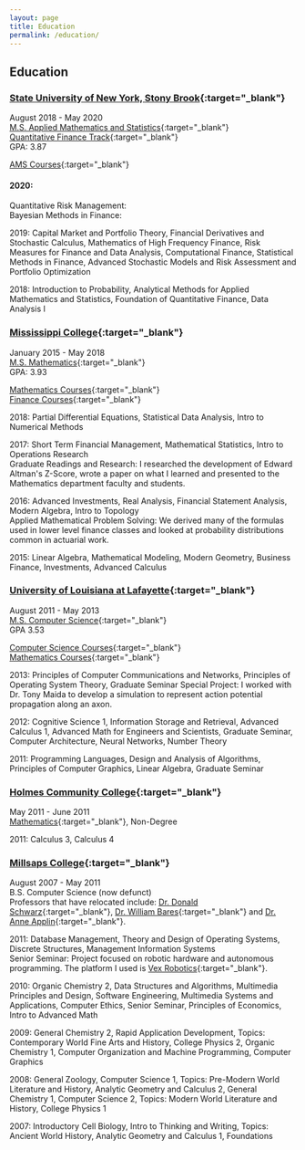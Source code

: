 ```yaml
---
layout: page
title: Education
permalink: /education/
---
```


## Education

### [State University of New York, Stony Brook](https://www.stonybrook.edu/){:target="_blank"}
August 2018 - May 2020  
[M.S. Applied Mathematics and Statistics](https://www.stonybrook.edu/commcms/ams/){:target="_blank"}  
[Quantitative Finance Track](https://www.stonybrook.edu/commcms/ams/graduate/qf/index.php){:target="_blank"}  
GPA: 3.87

[AMS Courses](https://www.stonybrook.edu/commcms/ams/graduate/offerings.php){:target="_blank"}

#### 2020:  
  Quantitative Risk Management:  
  Bayesian Methods in Finance:

2019: Capital Market and Portfolio Theory, Financial Derivatives and Stochastic Calculus, Mathematics of High Frequency Finance, Risk Measures for Finance and Data Analysis,
Computational Finance, Statistical Methods in Finance, Advanced Stochastic Models and Risk Assessment and Portfolio Optimization

2018: Introduction to Probability, Analytical Methods for Applied Mathematics and Statistics, Foundation of Quantitative Finance, Data Analysis I

### [Mississippi College](http://www.mc.edu){:target="_blank"}
January 2015 - May 2018  
[M.S. Mathematics](https://www.mc.edu/academics/departments/math/graduate-programs#mathematics-ms){:target="_blank"}  
GPA: 3.93

[Mathematics Courses](https://www.mc.edu/academics/departments/math/courses/graduate){:target="_blank"}  
[Finance Courses](https://business.mc.edu/mba/course-descriptions){:target="_blank"}

2018: Partial Differential Equations, Statistical Data Analysis, Intro to Numerical Methods

2017: Short Term Financial Management, Mathematical Statistics, Intro to Operations Research  
Graduate Readings and Research: I researched the development of Edward Altman's Z-Score, wrote a paper on what I learned and presented to the Mathematics department faculty and students.

2016: Advanced Investments, Real Analysis, Financial Statement Analysis, Modern Algebra, Intro to Topology  
Applied Mathematical Problem Solving: We derived many of the formulas used in lower level finance classes and looked at probability distributions common in actuarial work.

2015: Linear Algebra, Mathematical Modeling, Modern Geometry, Business Finance, Investments, Advanced Calculus 

### [University of Louisiana at Lafayette](https://louisiana.edu/){:target="_blank"}
August 2011 - May 2013  
[M.S. Computer Science](https://computing.louisiana.edu/node/66){:target="_blank"}  
GPA 3.53

[Computer Science Courses](http://catalog.louisiana.edu/content.php?filter[27]=CSCE&filter[29]=&filter[course_type]=-1&filter[keyword]=&filter[32]=1&filter[cpage]=1&cur_cat_oid=5&expand=&navoid=1053&search_database=Filter#acalog_template_course_filter){:target="_blank"}  
[Mathematics Courses](http://catalog.louisiana.edu/content.php?filter%5B27%5D=MATH&filter%5B29%5D=&filter%5Bcourse_type%5D=-1&filter%5Bkeyword%5D=&filter%5B32%5D=1&filter%5Bcpage%5D=1&cur_cat_oid=5&expand=&navoid=1053&search_database=Filter#acalog_template_course_filter){:target="_blank"}

2013: Principles of Computer Communications and Networks, Principles of Operating System Theory, Graduate Seminar
Special Project: I worked with Dr. Tony Maida to develop a simulation to represent action potential propagation along an axon. 

2012: Cognitive Science 1, Information Storage and Retrieval, Advanced Calculus 1, Advanced Math for Engineers and Scientists, Graduate Seminar, Computer Architecture, Neural Networks, Number Theory

2011: Programming Languages, Design and Analysis of Algorithms, Principles of Computer Graphics, Linear Algebra, Graduate Seminar

### [Holmes Community College](http://www.holmescc.edu/){:target="_blank"}

May 2011 - June 2011  
[Mathematics](http://www.holmescc.edu/departments/academic/mathematics_computer_science/index.aspx){:target="_blank"}, Non-Degree

2011: Calculus 3, Calculus 4

### [Millsaps College](http://www.millsaps.edu/){:target="_blank"}

August 2007 - May 2011  
B.S. Computer Science (now defunct)  
Professors that have relocated include: [Dr. Donald Schwarz](https://www.marist.edu/computer-science-math/faculty/donald-schwartz){:target="_blank"}, [Dr. William Bares](http://blogs.cofc.edu/bareswh/){:target="_blank"} and [Dr. Anne Applin](https://www.smccme.edu/faculty-profiles/){:target="_blank"}.

2011: Database Management, Theory and Design of Operating Systems, Discrete Structures, Management Information Systems  
Senior Seminar: Project focused on robotic hardware and autonomous programming. The platform I used is [Vex Robotics](https://www.vexrobotics.com/){:target="_blank"}.

2010: Organic Chemistry 2, Data Structures and Algorithms, Multimedia Principles and Design, Software Engineering, Multimedia Systems and Applications, Computer Ethics, Senior Seminar, Principles of Economics, Intro to Advanced Math

2009: General Chemistry 2, Rapid Application Development, Topics: Contemporary World Fine Arts and History, College Physics 2, Organic Chemistry 1, Computer Organization and Machine Programming, Computer Graphics

2008: General Zoology, Computer Science 1, Topics: Pre-Modern World Literature and History, Analytic Geometry and Calculus 2, General Chemistry 1, Computer Science 2, Topics: Modern World Literature and History, College Physics 1

2007: Introductory Cell Biology, Intro to Thinking and Writing, Topics: Ancient World History, Analytic Geometry and Calculus 1, Foundations
